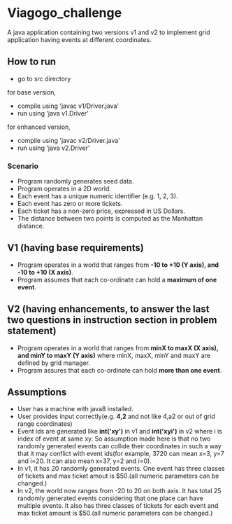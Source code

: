 # Viagogo_challenge
A java application containing two versions v1 and v2 to implement grid application having events at different coordinates.

## How to run
* go to src directory

for base version,
* compile using 'javac v1/Driver.java'
* run using 'java v1.Driver'

for enhanced version,
* compile using 'javac v2/Driver.java'
* run using 'java v2.Driver'

### Scenario
* Program randomly generates seed data.
* Program operates in a 2D world.
* Each event has a unique numeric identifier (e.g. 1, 2, 3).
* Each event has zero or more tickets.
* Each ticket has a non-zero price, expressed in US Dollars.
* The distance between two points is computed as the Manhattan distance.

## V1 (having base requirements)
* Program operates in a world that ranges from <b>-10 to +10 (Y axis), and -10 to +10 (X axis)</b>.
* Program assumes that each co-ordinate can hold a <b>maximum of one event</b>.

## V2 (having enhancements, to answer the last two questions in instruction section in problem statement)
* Program operates in a world that ranges from <b>minX to maxX (X axis), and minY to maxY (Y axis)</b> where minX, maxX, minY and maxY are defined by grid manager.
* Program assures that each co-ordinate can hold <b>more than one event</b>.

## Assumptions
* User has a machine with java8 installed.
* User provides input correctly(e.g. <b>4,2</b> and not like 4,a2 or out of grid range coordinates)
* Event ids are generated like <b>int('xy')</b> in v1 and <b>int('xyi')</b> in v2 where i is index of event at same xy. So assumption made here is that no two randomly generated events can collide their coordinates in such a way that it may conflict with event ids(for example, 3720 can mean x=3, y=7 and i=20. It can also mean x=37, y=2 and i=0).
* In v1, it has 20 randomly generated events. One event has three classes of tickets and max ticket amout is $50.(all numeric parameters can be changed.)
* In v2, the world now ranges from -20 to 20 on both axis. It has total 25 randomly generated events considering that one place can have multiple events. It also has three classes of tickets for each event and max ticket amount is $50.(all numeric parameters can be changed.)
